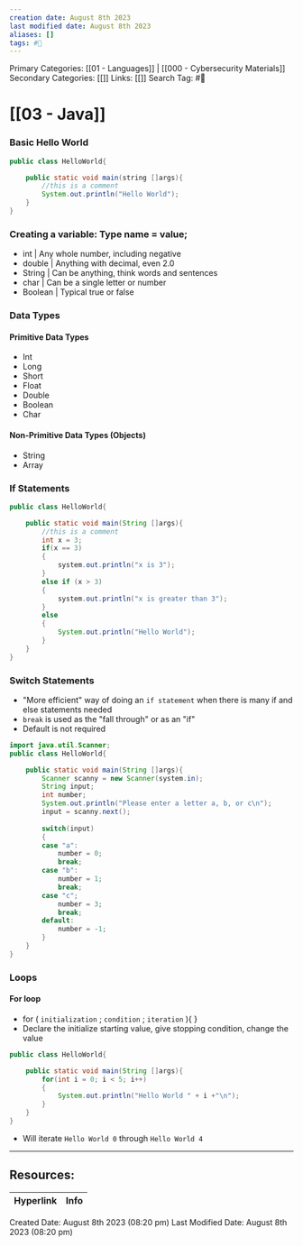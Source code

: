 ```yaml
---
creation date: August 8th 2023
last modified date: August 8th 2023
aliases: []
tags: #📖
---
```


Primary Categories: [[01 - Languages]] | [[000 - Cybersecurity Materials]]
Secondary Categories: [[]] 
Links: [[]] 
Search Tag: #📖  

# [[03 - Java]]  

### Basic Hello World

```java
public class HelloWorld{

	public static void main(string []args){
		//this is a comment
		System.out.println("Hello World");
	}
}
```

### Creating a variable: Type name = value;

- int | Any whole number, including negative
- double | Anything with decimal, even 2.0
- String | Can be anything, think words and sentences
- char | Can be a single letter or number
- Boolean | Typical true or false

### Data Types

#### Primitive Data Types
- Int
- Long
- Short
- Float
- Double
- Boolean
- Char

#### Non-Primitive Data Types (Objects)

- String
- Array

### If Statements

```java
public class HelloWorld{

	public static void main(String []args){
		//this is a comment
		int x = 3;
		if(x == 3)
		{
			system.out.println("x is 3");
		}
		else if (x > 3)
		{
			system.out.println("x is greater than 3");
		}
		else
		{
			System.out.println("Hello World");
		}
	}
}
```


### Switch Statements

- "More efficient" way of doing an `if statement` when there is many if and else statements needed
- `break` is used as the "fall through" or as an "if"
- Default is not required

```java
import java.util.Scanner;
public class HelloWorld{

	public static void main(String []args){
		Scanner scanny = new Scanner(system.in);
		String input;
		int number;
		System.out.println("Please enter a letter a, b, or c\n");
		input = scanny.next();
		
		switch(input)
		{
		case "a":
			number = 0;
			break;
		case "b":
			number = 1;
			break;
		case "c";
			number = 3;
			break;
		default:
			number = -1;
		}	
	}
}
```

### Loops

#### For loop

- for ( `initialization` ; `condition` ; `iteration` ){ }
- Declare the initialize starting value, give stopping condition, change the value

```java
public class HelloWorld{

	public static void main(String []args){
		for(int i = 0; i < 5; i++)
		{
			System.out.println("Hello World " + i +"\n");
		}
	}
}
```

- Will iterate `Hello World 0` through `Hello World 4` 












___

## Resources:

| Hyperlink | Info |
| --------- | ---- |


Created Date: August 8th 2023 (08:20 pm) 
Last Modified Date: August 8th 2023 (08:20 pm)
